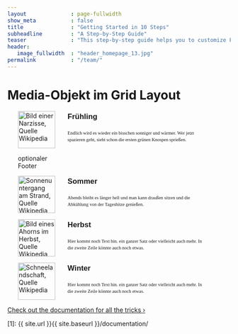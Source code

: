 ```yaml
---
layout              : page-fullwidth
show_meta           : false
title               : "Getting Started in 10 Steps"
subheadline         : "A Step-by-Step Guide"
teaser              : "This step-by-step guide helps you to customize Feeling Responsive to your needs."
header:
   image_fullwidth  : "header_homepage_13.jpg"
permalink           : "/team/"
---
```


<style>
.media {
	list-style-type: none;
	width: 30em;
}

.media li {
	display: grid;
	grid-template-columns: 7em 1fr;
	grid-template-rows: 2em 3em;
	gap: 1em;
	margin-bottom: 1em;
}

.media li>img {
	grid-row: 1 / 3;
	width: 6em;
}

.media h3 {
	font: bold 1.2em/1.5 Helvetica, Verdana, sans-serif;
	margin-top: 0;
}

.media p {
	font: 100 0.75em/1.5 Georgia, Times New Roman, serif;
	margin: 0;
}

li:hover {
	background: #F1F3F4;
	cursor: pointer;
}

</style>


<h1>Media-Objekt im Grid Layout</h1>
<ul class="media">
	<li> <img src="https://wiki.selfhtml.org/images/f/f1/Fr%C3%BChling.png" alt="Bild einer Narzisse, Quelle Wikipedia">
		<h3>Frühling</h3>
		<p>Endlich wird es wieder ein bisschen sonniger und wärmer. Wer jetzt spazieren geht,
			sieht schon die ersten grünen Knospen sprießen. </p>
		<footer> optionaler Footer </footer>
	</li>
	<li> <img src="https://wiki.selfhtml.org/images/8/8f/Sommer.png" alt="Sonnenuntergang am Strand, Quelle Wikipedia">
		<h3>Sommer</h3>
		<p>Abends bleibt es länger hell und man kann draußen sitzen und die Abkühlung von
			der Tageshitze genießen. </p>
	</li>
	<li> <img src="https://wiki.selfhtml.org/images/5/59/Herbst.png" alt="Bild eines Ahorns im Herbst, Quelle Wikipedia">
		<h3>Herbst</h3>
		<p>Hier kommt noch Text hin. ein ganzer Satz oder vielleicht auch mehr. In die zweite
			Zeile könnte auch noch etwas.</p>
	</li>
	<li> <img src="https://wiki.selfhtml.org/images/a/a7/Winter.png" alt="Schneelandschaft, Quelle Wikipedia">
		<h3>Winter</h3>
		<p>Hier kommt noch Text hin. ein ganzer Satz oder vielleicht auch mehr. In die zweite
			Zeile könnte auch noch etwas.</p>
	</li>
</ul>

<a class="radius button small" href="{{ site.url }}{{ site.baseurl }}/documentation/">Check out the documentation for all the tricks ›</a>


 [1]: {{ site.url }}{{ site.baseurl }}/documentation/
